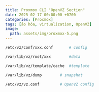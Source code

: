 ```yaml
---
title: Proxmox CLI "OpenVZ Section"
date: 2025-02-17 00:00:00 +0700
categories: [Proxmox]
tags: [ảo hóa, virtualization, OpenVZ]    
image:
  path: assets/img/proxmox-5.png
---
```


```sh
/etc/vz/conf/xxx.conf       # config
```

```sh
/var/lib/vz/root/xxx        #data
```

```sh
/var/lib/vz/template/cache  #template
```

```sh
/var/lib/vz/dump        # snapshot
```

```sh
/etc/vz/vz.conf         # OpenVZ config
```
